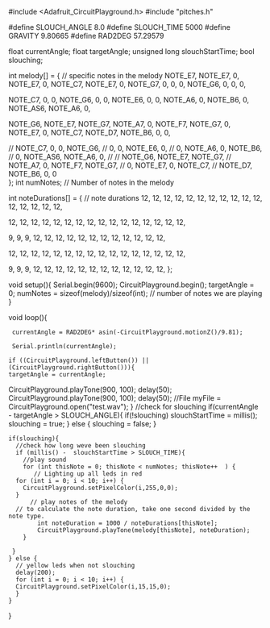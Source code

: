 #include <Adafruit_CircuitPlayground.h>
#include "pitches.h"  

#define SLOUCH_ANGLE  8.0
#define SLOUCH_TIME   5000
#define GRAVITY       9.80665
#define RAD2DEG       57.29579

float currentAngle;
float targetAngle;
unsigned long slouchStartTime; 
bool slouching;

int melody[] = {                            // specific notes in the melody
NOTE_E7, NOTE_E7, 0, NOTE_E7,
  0, NOTE_C7, NOTE_E7, 0,
  NOTE_G7, 0, 0,  0,
  NOTE_G6, 0, 0, 0,
 
  NOTE_C7, 0, 0, NOTE_G6,
  0, 0, NOTE_E6, 0,
  0, NOTE_A6, 0, NOTE_B6,
  0, NOTE_AS6, NOTE_A6, 0,
 
  NOTE_G6, NOTE_E7, NOTE_G7,
  NOTE_A7, 0, NOTE_F7, NOTE_G7,
  0, NOTE_E7, 0, NOTE_C7,
  NOTE_D7, NOTE_B6, 0, 0,
 
//  NOTE_C7, 0, 0, NOTE_G6,
//  0, 0, NOTE_E6, 0,
//  0, NOTE_A6, 0, NOTE_B6,
//  0, NOTE_AS6, NOTE_A6, 0,
// 
//  NOTE_G6, NOTE_E7, NOTE_G7,
//  NOTE_A7, 0, NOTE_F7, NOTE_G7,
//  0, NOTE_E7, 0, NOTE_C7,
//  NOTE_D7, NOTE_B6, 0, 0  
 };
int numNotes; // Number of notes in the melody

int noteDurations[] = {     // note durations
  12, 12, 12, 12,
  12, 12, 12, 12,
  12, 12, 12, 12,
  12, 12, 12, 12,
 
  12, 12, 12, 12,
  12, 12, 12, 12,
  12, 12, 12, 12,
  12, 12, 12, 12,
 
  9, 9, 9,
  12, 12, 12, 12,
  12, 12, 12, 12,
  12, 12, 12, 12,
 
  12, 12, 12, 12,
  12, 12, 12, 12,
  12, 12, 12, 12,
  12, 12, 12, 12,
 
  9, 9, 9,
  12, 12, 12, 12,
  12, 12, 12, 12,
  12, 12, 12, 12,
};


void setup(){
  Serial.begin(9600);
  CircuitPlayground.begin(); 
  targetAngle = 0;
  numNotes = sizeof(melody)/sizeof(int);  // number of notes we are playing
  }

  void loop(){

     currentAngle = RAD2DEG* asin(-CircuitPlayground.motionZ()/9.81);

     Serial.println(currentAngle);

    if ((CircuitPlayground.leftButton()) || (CircuitPlayground.rightButton())){
    targetAngle = currentAngle; 
    
     
  
  CircuitPlayground.playTone(900, 100);
   delay(50);
   CircuitPlayground.playTone(900, 100);
   delay(50);
//File myFile = CircuitPlayground.open("test.wav");
    }
//check for slouching 
    if(currentAngle - targetAngle > SLOUCH_ANGLE){
     if(!slouching) slouchStartTime = millis();
      slouching = true;
      } else {
       slouching = false;
      }
  
         
    if(slouching){
      //check how long weve been slouching
      if (millis() -  slouchStartTime > SLOUCH_TIME){
        //play sound
        for (int thisNote = 0; thisNote < numNotes; thisNote++  ) {
           // Lighting up all leds in red
      for (int i = 0; i < 10; i++) {
        CircuitPlayground.setPixelColor(i,255,0,0);
      }
          // play notes of the melody
      // to calculate the note duration, take one second divided by the note type.
            int noteDuration = 1000 / noteDurations[thisNote];
            CircuitPlayground.playTone(melody[thisNote], noteDuration);
        }

     }
    } else {
      // yellow leds when not slouching
      delay(200);
      for (int i = 0; i < 10; i++) {
      CircuitPlayground.setPixelColor(i,15,15,0);
      }
    }
  }
  
  
